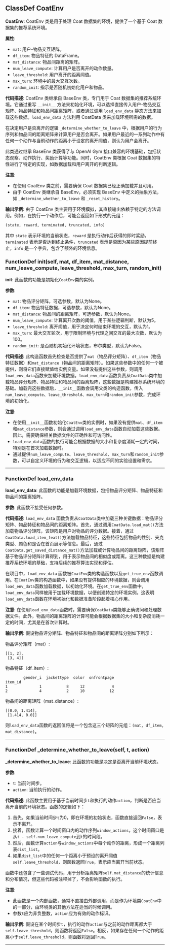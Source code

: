 ## ClassDef CoatEnv
**CoatEnv**: CoatEnv 类是用于处理 Coat 数据集的环境，提供了一个基于 Coat 数据集的推荐系统环境。

**属性**:
- `mat`: 用户-物品交互矩阵。
- `df_item`: 物品特征的 DataFrame。
- `mat_distance`: 物品间距离的矩阵。
- `num_leave_compute`: 计算用户是否离开的动作数量。
- `leave_threshold`: 用户离开的距离阈值。
- `max_turn`: 环境中的最大交互次数。
- `random_init`: 指示是否随机初始化用户和物品。

**代码描述**:
CoatEnv 类继承自 BaseEnv 类，专门用于 Coat 数据集的推荐系统环境。它通过重写 `__init__` 方法来初始化环境，可以选择直接传入用户-物品交互矩阵、物品特征和物品间距离矩阵，或者通过调用 `load_env_data` 静态方法来加载这些数据。`load_env_data` 方法利用 CoatData 类来加载环境所需的数据。

在决定用户是否离开的逻辑 `_determine_whether_to_leave` 中，根据用户的行为序列和物品间的距离矩阵来计算用户是否会离开。如果用户最近的一系列动作中有任何一个动作与当前动作的距离小于设定的离开阈值，则认为用户会离开。

此类通过继承 BaseEnv 类获得了与 OpenAI Gym 接口兼容的环境基础，包括状态观察、动作执行、奖励计算等功能。同时，CoatEnv 类根据 Coat 数据集的特性进行了特定的实现，如数据加载和用户离开的判断逻辑。

**注意**:
- 在使用 CoatEnv 类之前，需要确保 Coat 数据集已经正确加载并且可用。
- 由于 CoatEnv 类继承自 BaseEnv，必须实现 BaseEnv 中定义的抽象方法，如 `_determine_whether_to_leave` 和 `_reset_history`。

**输出示例**:
由于 CoatEnv 类主要用于环境模拟，其直接输出依赖于特定的方法调用。例如，在执行一个动作后，可能会返回如下形式的元组：
```python
(state, reward, terminated, truncated, info)
```
其中 `state` 表示环境的当前状态，`reward` 是执行动作后获得的即时奖励，`terminated` 表示是否达到终止条件，`truncated` 表示是否因为某些原因提前终止，`info` 是一个字典，包含了额外的环境信息。
### FunctionDef __init__(self, mat, df_item, mat_distance, num_leave_compute, leave_threshold, max_turn, random_init)
**__init__**: 此函数的功能是初始化`CoatEnv`类的实例。

**参数**:
- `mat`: 物品评分矩阵，可选参数，默认为None。
- `df_item`: 物品特征数据，可选参数，默认为None。
- `mat_distance`: 物品间的距离矩阵，可选参数，默认为None。
- `num_leave_compute`: 计算离开次数的阈值，用于某些逻辑判断，默认为5。
- `leave_threshold`: 离开阈值，用于决定何时结束环境的交互，默认为1。
- `max_turn`: 最大交互轮次，用于限制环境与代理之间交互的最大次数，默认为100。
- `random_init`: 是否随机初始化环境状态，布尔类型，默认为False。

**代码描述**:
此构造函数首先检查是否提供了`mat`（物品评分矩阵）、`df_item`（物品特征数据）和`mat_distance`（物品间的距离矩阵）。如果这些参数中的任何一个被提供，则将它们直接赋值给实例变量。如果没有提供这些参数，则调用`load_env_data`函数来加载环境数据。`load_env_data`函数负责从`CoatData`类中加载物品评分矩阵、物品特征和物品间的距离矩阵，这些数据是构建推荐系统环境的基础。加载完这些数据后，`__init__`函数会调用父类的构造函数，传入`num_leave_compute`、`leave_threshold`、`max_turn`和`random_init`参数，完成环境的初始化。

**注意**:
- 在使用`__init__`函数初始化`CoatEnv`类的实例时，如果没有提供`mat`、`df_item`和`mat_distance`参数，则会通过调用`load_env_data`函数自动加载这些数据。因此，需要确保相关数据文件的正确性和可访问性。
- `load_env_data`函数的执行可能会根据数据的大小和复杂度消耗一定的时间，特别是在首次加载数据时。
- 通过提供`num_leave_compute`、`leave_threshold`、`max_turn`和`random_init`参数，可以自定义环境的行为和交互逻辑，以适应不同的实验设置和需求。
***
### FunctionDef load_env_data
**load_env_data**: 此函数的功能是加载环境数据，包括物品评分矩阵、物品特征和物品间的距离矩阵。

**参数**: 此函数不接受任何参数。

**代码描述**: `load_env_data` 函数负责从`CoatData`类中加载三种关键数据：物品评分矩阵、物品特征和物品间的距离矩阵。首先，通过调用`CoatData.load_mat()`方法加载物品评分矩阵，该矩阵是用户对物品的评分数据。接着，通过`CoatData.load_item_feat()`方法加载物品特征，这些特征包括物品的性别、夹克类型、颜色和是否在首页展示等信息。最后，通过`CoatData.get_saved_distance_mat()`方法加载或计算物品间的距离矩阵，该矩阵基于物品评分矩阵计算得到，用于表示物品间的相似度或距离。这三种数据是构建推荐系统环境的基础，支持后续的推荐算法实现和评估。

在项目中，`load_env_data` 函数被`CoatEnv`类的构造函数以及`get_true_env`函数调用。在`CoatEnv`类的构造函数中，如果没有提供相应的环境数据，则会调用`load_env_data`函数加载数据，以初始化环境。在`get_true_env`函数中，`load_env_data`同样被用于加载环境数据，以便创建特定的环境实例。这表明`load_env_data`函数在环境初始化和数据准备阶段起着核心作用。

**注意**: 在使用`load_env_data`函数时，需要确保`CoatData`类能够正确访问和处理数据文件。此外，物品间的距离矩阵的计算可能会根据数据集的大小和复杂度消耗一定的时间，尤其是在首次计算时。

**输出示例**: 假设物品评分矩阵、物品特征和物品间的距离矩阵分别如下所示：

物品评分矩阵（mat）:
```
[[1, 2],
 [3, 4]]
```

物品特征（df_item）:
```
        gender_i  jackettype  color  onfrontpage
item_id                                          
1              1           8     12            4
2              4           2     10           12
```

物品间的距离矩阵（mat_distance）:
```
[[0.0, 1.414],
 [1.414, 0.0]]
```

则`load_env_data`函数的返回值将是一个包含这三个矩阵的元组：`(mat, df_item, mat_distance)`。
***
### FunctionDef _determine_whether_to_leave(self, t, action)
**_determine_whether_to_leave**: 此函数的功能是决定是否离开当前环境状态。

**参数**:
- `t`: 当前时间步。
- `action`: 当前执行的动作。

**代码描述**:
此函数主要用于基于当前时间步`t`和执行的动作`action`，判断是否应当离开当前的环境状态。函数的逻辑如下：

1. 首先，如果当前时间步`t`为0，即在环境的初始状态，函数直接返回`False`，表示不离开。
2. 接着，函数计算一个时间窗口内的动作序列`window_actions`，这个时间窗口是从`t - self.num_leave_compute`到`t`的时间段。
3. 然后，函数计算`action`与`window_actions`中每个动作的距离，形成一个距离列表`dist_list`。
4. 如果`dist_list`中的任何一个距离小于预设的离开阈值`self.leave_threshold`，则函数返回`True`，表示应当离开当前状态。

函数中还包含了一些调试代码，用于分析距离矩阵`self.mat_distance`的统计信息和分布情况，但这些代码被注释掉了，不会影响函数的执行。

**注意**:
- 此函数是一个内部函数，通常不直接由外部调用，而是作为环境类`CoatEnv`中的一部分，由环境类的其他方法在适当的时候调用。
- 参数`t`应为非负整数，`action`应为有效的动作标识。

**输出示例**: 
假设在某个时间步`t`，执行的动作`action`与之前的动作距离都大于`self.leave_threshold`，则函数将返回`False`。相反，如果存在任何一个动作的距离小于`self.leave_threshold`，则函数将返回`True`。
***
